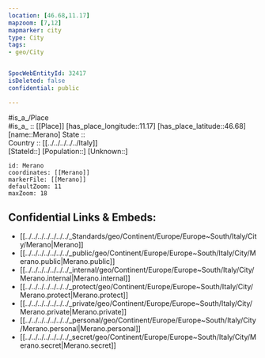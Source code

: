 ```yaml
---
location: [46.68,11.17] 
mapzoom: [7,12] 
mapmarker: city 
type: City
tags:
- geo/City


SpocWebEntityId: 32417
isDeleted: false
confidential: public

---
```

#is_a_/Place  
#is_a_ :: [[Place]] 
[has_place_longitude::11.17] 
[has_place_latitude::46.68] 
[name::Merano] 
State ::  
Country :: [[../../../../../Italy]]  
[StateId::] 
[Population::] 
[Unknown::] 


```leaflet
id: Merano
coordinates: [[Merano]] 
markerFile: [[Merano]] 
defaultZoom: 11 
maxZoom: 18
```


## Confidential Links & Embeds: 
- [[../../../../../../../_Standards/geo/Continent/Europe/Europe~South/Italy/City/Merano|Merano]] 
- [[../../../../../../../_public/geo/Continent/Europe/Europe~South/Italy/City/Merano.public|Merano.public]] 
- [[../../../../../../../_internal/geo/Continent/Europe/Europe~South/Italy/City/Merano.internal|Merano.internal]] 
- [[../../../../../../../_protect/geo/Continent/Europe/Europe~South/Italy/City/Merano.protect|Merano.protect]] 
- [[../../../../../../../_private/geo/Continent/Europe/Europe~South/Italy/City/Merano.private|Merano.private]] 
- [[../../../../../../../_personal/geo/Continent/Europe/Europe~South/Italy/City/Merano.personal|Merano.personal]] 
- [[../../../../../../../_secret/geo/Continent/Europe/Europe~South/Italy/City/Merano.secret|Merano.secret]] 
